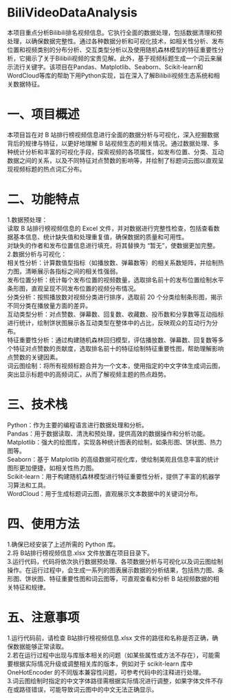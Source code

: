 # BiliVideoDataAnalysis
本项目重点分析Bilibili排名视频信息。它执行全面的数据处理，包括数据清理和预处理，以确保数据完整性。通过各种数据分析和可视化技术，如相关性分析、发布位置和视频类别的分布分析、交互类型分析以及使用随机森林模型的特征重要性分析，它揭示了关于Bilibili视频的宝贵见解。此外，基于视频标题生成一个词云来展示流行关键字。该项目在Pandas、Matplotlib、Seaborn、Scikit-learn和WordCloud等库的帮助下用Python实现，旨在深入了解Bilibili视频生态系统和相关数据特征。
# 一、项目概述
本项目旨在对 B 站排行榜视频信息进行全面的数据分析与可视化，深入挖掘数据背后的规律与特征，以更好地理解 B 站视频生态的相关情况。通过数据处理、多种统计分析和丰富的可视化手段，探索视频的各项属性，如发布位置、分类、互动数据之间的关系，以及不同特征对点赞数的影响等，并绘制了标题词云图以直观呈现视频标题的热点词汇分布。
# 二、功能特点
1.数据预处理：  
读取 B 站排行榜视频信息的 Excel 文件，并对数据进行完整性检查，包括查看数据基本信息、统计缺失值和处理重复值，确保数据的质量和可用性。  
对缺失的作者和发布位置信息进行填充，将其替换为 “暂无”，使数据更加完整。  
2.数据分析与可视化：  
相关性分析：计算数值型指标（如播放数、弹幕数等）的相关系数矩阵，并绘制热力图，清晰展示各指标之间的相关性强弱。  
发布位置分析：统计每个发布位置的视频数量，选取排名前十的发布位置绘制水平条形图，直观呈现不同发布位置的视频分布情况。  
分类分析：按照播放数对视频分类进行排序，选取前 20 个分类绘制条形图，揭示不同分类在播放量方面的差异。  
互动类型分析：对点赞数、弹幕数、回复数、收藏数、投币数和分享数等互动指标进行统计，绘制饼状图展示各互动类型在整体中的占比，反映观众的互动行为分布。  
特征重要性分析：通过构建随机森林回归模型，评估播放数、弹幕数、回复数等多个特征对点赞数的贡献度，选取排名前十的特征绘制特征重要性图，帮助理解影响点赞数的关键因素。  
词云图绘制：将所有视频标题合并为一个文本，使用指定的中文字体生成词云图，突出显示标题中的高频词汇，从而了解视频主题的热点趋势。  
# 三、技术栈
Python：作为主要的编程语言进行数据处理和分析。  
Pandas：用于数据读取、清洗和预处理，提供高效的数据操作和分析功能。  
Matplotlib：强大的绘图库，实现各种统计图表的绘制，如条形图、饼状图、热力图等。  
Seaborn：基于 Matplotlib 的高级数据可视化库，使绘制美观且信息丰富的统计图形更加便捷，如相关性热力图。  
Scikit-learn：用于构建随机森林模型进行特征重要性分析，提供了丰富的机器学习算法和工具。  
WordCloud：用于生成标题词云图，直观展示文本数据中的关键词分布。  
# 四、使用方法
1.确保已经安装了上述所需的 Python 库。  
2.将 B站排行榜视频信息.xlsx 文件放置在项目目录下。  
3.运行代码，代码将依次执行数据预处理、各项数据分析与可视化以及词云图绘制操作。在运行过程中，会生成一系列的图表展示数据的分析结果，包括热力图、条形图、饼状图、特征重要性图和词云图等，可直观查看和分析 B 站视频数据的相关特征和规律。
# 五、注意事项
1.运行代码前，请检查 B站排行榜视频信息.xlsx 文件的路径和名称是否正确，确保数据能够正常读取。  
2.若在运行过程中出现与库版本相关的问题（如某些属性或方法不存在），可能需要根据实际情况升级或调整相关库的版本，例如对于 scikit-learn 库中 OneHotEncoder 的不同版本兼容性问题，可参考代码中的注释进行处理。  
3.词云图绘制时指定的中文字体路径需根据实际情况进行调整，如果字体文件不存在或路径错误，可能导致词云图中的中文无法正确显示。  
